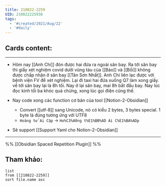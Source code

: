 ```yaml
---
title: 210822-2259
UID: 210822225938
tags:
  - '#created/2021/Aug/22'
  - '#daily'
---
```


## Cards content:
---

- Hôm nay [[Anh Chí]] đón được hai đứa ra ngoài sân bay. Ra tới sân bay thì giấy xét nghiệm covid dưới vũng tàu của [[Bảo]] và [[Bối]] không được chấp nhận ở sân bay [[Tân Sơn Nhất]]. Anh Chí liên lạc được với bệnh viện FV để xét nghiệm. Lại đi taxi hai đứa xuống Q7 làm xong giấy. về tới sân bay lại là 8h tối. Nay ở lại sân bay, mai 8h bắt đầu bay. Nay lúc đọc kinh tối ba khóc quá chừng, xong lúc gọi điện cũng thế.

- Nay code xong các function cơ bản của tool [[Notion-2-Obsidian]]
	- Convert [[utf-8]] sang Unicode, nó có kiểu 2 bytes, 3 bytes special. 1 byte là đúng tương ứng với UTF8
	- `Hoàng tử Ai Cập` -> `Ho%C3%A0ng t%E1%BB%AD Ai C%E1%BA%ADp`

- Sẽ support [[Support Yaml cho Notion-2-Obsidian]]
---
%%
[[Obsidian Spaced Repetition Plugin]]
%%

## Tham khảo:
```dataview
list
from [[210822-2259]]
sort file.name asc
```